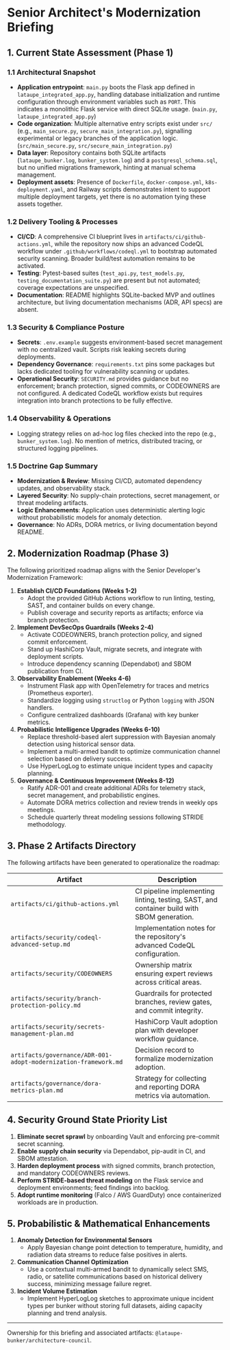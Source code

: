 # Senior Architect's Modernization Briefing

## 1. Current State Assessment (Phase 1)

### 1.1 Architectural Snapshot
- **Application entrypoint**: `main.py` boots the Flask app defined in `lataupe_integrated_app.py`, handling database initialization and runtime configuration through environment variables such as `PORT`. This indicates a monolithic Flask service with direct SQLite usage. (`main.py`, `lataupe_integrated_app.py`)
- **Code organization**: Multiple alternative entry scripts exist under `src/` (e.g., `main_secure.py`, `secure_main_integration.py`), signalling experimental or legacy branches of the application logic. (`src/main_secure.py`, `src/secure_main_integration.py`)
- **Data layer**: Repository contains both SQLite artifacts (`lataupe_bunker.log`, `bunker_system.log`) and a `postgresql_schema.sql`, but no unified migrations framework, hinting at manual schema management.
- **Deployment assets**: Presence of `Dockerfile`, `docker-compose.yml`, `k8s-deployment.yaml`, and Railway scripts demonstrates intent to support multiple deployment targets, yet there is no automation tying these assets together.

### 1.2 Delivery Tooling & Processes
- **CI/CD**: A comprehensive CI blueprint lives in `artifacts/ci/github-actions.yml`, while the repository now ships an advanced CodeQL workflow under `.github/workflows/codeql.yml` to bootstrap automated security scanning. Broader build/test automation remains to be activated.
- **Testing**: Pytest-based suites (`test_api.py`, `test_models.py`, `testing_documentation_suite.py`) are present but not automated; coverage expectations are unspecified.
- **Documentation**: README highlights SQLite-backed MVP and outlines architecture, but living documentation mechanisms (ADR, API specs) are absent.

### 1.3 Security & Compliance Posture
- **Secrets**: `.env.example` suggests environment-based secret management with no centralized vault. Scripts risk leaking secrets during deployments.
- **Dependency Governance**: `requirements.txt` pins some packages but lacks dedicated tooling for vulnerability scanning or updates.
- **Operational Security**: `SECURITY.md` provides guidance but no enforcement; branch protection, signed commits, or CODEOWNERS are not configured. A dedicated CodeQL workflow exists but requires integration into branch protections to be fully effective.

### 1.4 Observability & Operations
- Logging strategy relies on ad-hoc log files checked into the repo (e.g., `bunker_system.log`). No mention of metrics, distributed tracing, or structured logging pipelines.

### 1.5 Doctrine Gap Summary
- **Modernization & Review**: Missing CI/CD, automated dependency updates, and observability stack.
- **Layered Security**: No supply-chain protections, secret management, or threat modeling artifacts.
- **Logic Enhancements**: Application uses deterministic alerting logic without probabilistic models for anomaly detection.
- **Governance**: No ADRs, DORA metrics, or living documentation beyond README.

## 2. Modernization Roadmap (Phase 3)

The following prioritized roadmap aligns with the Senior Developer's Modernization Framework:

1. **Establish CI/CD Foundations (Weeks 1-2)**
   - Adopt the provided GitHub Actions workflow to run linting, testing, SAST, and container builds on every change.
   - Publish coverage and security reports as artifacts; enforce via branch protection.
2. **Implement DevSecOps Guardrails (Weeks 2-4)**
   - Activate CODEOWNERS, branch protection policy, and signed commit enforcement.
   - Stand up HashiCorp Vault, migrate secrets, and integrate with deployment scripts.
   - Introduce dependency scanning (Dependabot) and SBOM publication from CI.
3. **Observability Enablement (Weeks 4-6)**
   - Instrument Flask app with OpenTelemetry for traces and metrics (Prometheus exporter).
   - Standardize logging using `structlog` or Python `logging` with JSON handlers.
   - Configure centralized dashboards (Grafana) with key bunker metrics.
4. **Probabilistic Intelligence Upgrades (Weeks 6-10)**
   - Replace threshold-based alert suppression with Bayesian anomaly detection using historical sensor data.
   - Implement a multi-armed bandit to optimize communication channel selection based on delivery success.
   - Use HyperLogLog to estimate unique incident types and capacity planning.
5. **Governance & Continuous Improvement (Weeks 8-12)**
   - Ratify ADR-001 and create additional ADRs for telemetry stack, secret management, and probabilistic engines.
   - Automate DORA metrics collection and review trends in weekly ops meetings.
   - Schedule quarterly threat modeling sessions following STRIDE methodology.

## 3. Phase 2 Artifacts Directory

The following artifacts have been generated to operationalize the roadmap:

| Artifact | Description |
| --- | --- |
| `artifacts/ci/github-actions.yml` | CI pipeline implementing linting, testing, SAST, and container build with SBOM generation. |
| `artifacts/security/codeql-advanced-setup.md` | Implementation notes for the repository's advanced CodeQL configuration. |
| `artifacts/security/CODEOWNERS` | Ownership matrix ensuring expert reviews across critical areas. |
| `artifacts/security/branch-protection-policy.md` | Guardrails for protected branches, review gates, and commit integrity. |
| `artifacts/security/secrets-management-plan.md` | HashiCorp Vault adoption plan with developer workflow guidance. |
| `artifacts/governance/ADR-001-adopt-modernization-framework.md` | Decision record to formalize modernization adoption. |
| `artifacts/governance/dora-metrics-plan.md` | Strategy for collecting and reporting DORA metrics via automation. |

## 4. Security Ground State Priority List

1. **Eliminate secret sprawl** by onboarding Vault and enforcing pre-commit secret scanning.
2. **Enable supply chain security** via Dependabot, pip-audit in CI, and SBOM attestation.
3. **Harden deployment process** with signed commits, branch protection, and mandatory CODEOWNERS reviews.
4. **Perform STRIDE-based threat modeling** on the Flask service and deployment environments; feed findings into backlog.
5. **Adopt runtime monitoring** (Falco / AWS GuardDuty) once containerized workloads are in production.

## 5. Probabilistic & Mathematical Enhancements

1. **Anomaly Detection for Environmental Sensors**
   - Apply Bayesian change point detection to temperature, humidity, and radiation data streams to reduce false positives in alerts.
2. **Communication Channel Optimization**
   - Use a contextual multi-armed bandit to dynamically select SMS, radio, or satellite communications based on historical delivery success, minimizing message failure regret.
3. **Incident Volume Estimation**
   - Implement HyperLogLog sketches to approximate unique incident types per bunker without storing full datasets, aiding capacity planning and trend analysis.

---

Ownership for this briefing and associated artifacts: `@lataupe-bunker/architecture-council`.
